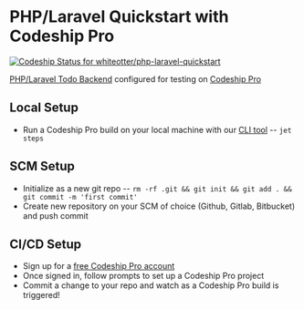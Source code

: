 # PHP/Laravel Quickstart with Codeship Pro
[ ![Codeship Status for whiteotter/php-laravel-quickstart](https://app.codeship.com/projects/8a6ba0e0-bc81-0135-6b4a-760477569b75/status?branch=master)](https://app.codeship.com/projects/259545)

[PHP/Laravel Todo Backend](http://todobackend.com/) configured for testing on [Codeship Pro](https://codeship.com/features/pro)

## Local Setup
- Run a Codeship Pro build on your local machine with our [CLI tool](https://documentation.codeship.com/pro/builds-and-configuration/cli/) -- `jet steps`

## SCM Setup
- Initialize as a new git repo -- `rm -rf .git && git init && git add . && git commit -m 'first commit'`
- Create new repository on your SCM of choice (Github, Gitlab, Bitbucket) and push commit

## CI/CD Setup
- Sign up for a [free Codeship Pro account](https://codeship.com/features/pro)
- Once signed in, follow prompts to set up a Codeship Pro project
- Commit a change to your repo and watch as a Codeship Pro build is triggered!
